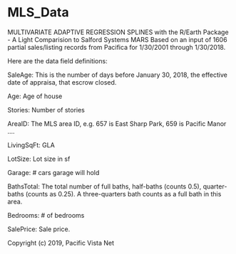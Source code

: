 # MLS_Data
MULTIVARIATE ADAPTIVE REGRESSION SPLINES with the R/Earth Package - A Light Comparision to Salford Systems MARS
Based on an input of 1606 partial sales/listing records from Pacifica for 1/30/2001 through 1/30/2018.

Here are the data field definitions:

SaleAge:      This is the number of days before January 30, 2018, the effective date of appraisa, that escrow closed.

Age:          Age of house

Stories:      Number of stories

AreaID:       The MLS area ID, e.g. 657 is East Sharp Park, 659 is Pacific Manor ....

LivingSqFt:   GLA

LotSize:      Lot size in sf

Garage:       # cars garage will hold

BathsTotal:   The total number of full baths, half-baths (counts 0.5), quarter-baths (counts as 0.25).  A three-quarters bath counts as a full bath in this area.

Bedrooms:     # of bedrooms

SalePrice:    Sale price.


Copyright (c) 2019, Pacific Vista Net
